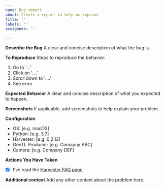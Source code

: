 ```yaml
---
name: Bug report
about: Create a report to help us improve
title: ''
labels: ''
assignees: ''

---
```


**Describe the Bug**
A clear and concise description of what the bug is.

**To Reproduce**
Steps to reproduce the behavior:
1. Go to '...'
2. Click on '....'
3. Scroll down to '....'
4. See error

**Expected Behavior**
A clear and concise description of what you expected to happen.

**Screenshots**
If applicable, add screenshots to help explain your problem.
<!-- Note that it is not necessary to put everything as a screenshot. -->
<!-- If the source is a text just paste the text; that is much helpful. -->

**Configuration**

<!-- Add additional items if needed! -->

 - OS: [e.g. macOS]
 - Python: [e.g. 3.7]
 - Harvester: [e.g. 0.2.12]
 - GenTL Producer: [e.g. Comapny ABC]
 - Camera: [e.g. Company DEF]

**Actions You Have Taken**

<!-- Add additional items if needed! -->
 
- [X] I've read the [Harvester FAQ page](https://github.com/genicam/harvesters/wiki/FAQ).

**Additional context**
Add any other context about the problem here.
